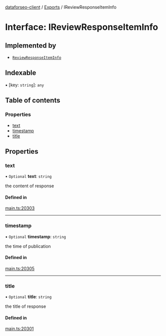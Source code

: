 [dataforseo-client](../README.md) / [Exports](../modules.md) / IReviewResponseItemInfo

# Interface: IReviewResponseItemInfo

## Implemented by

- [`ReviewResponseItemInfo`](../classes/ReviewResponseItemInfo.md)

## Indexable

▪ [key: `string`]: `any`

## Table of contents

### Properties

- [text](IReviewResponseItemInfo.md#text)
- [timestamp](IReviewResponseItemInfo.md#timestamp)
- [title](IReviewResponseItemInfo.md#title)

## Properties

### text

• `Optional` **text**: `string`

the content of response

#### Defined in

[main.ts:20303](https://github.com/dataforseo/TypeScriptClient/blob/7ca1aa4/main.ts#L20303)

___

### timestamp

• `Optional` **timestamp**: `string`

the time of publication

#### Defined in

[main.ts:20305](https://github.com/dataforseo/TypeScriptClient/blob/7ca1aa4/main.ts#L20305)

___

### title

• `Optional` **title**: `string`

the title of response

#### Defined in

[main.ts:20301](https://github.com/dataforseo/TypeScriptClient/blob/7ca1aa4/main.ts#L20301)
